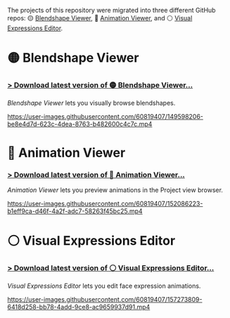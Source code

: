 The projects of this repository were migrated into three different GitHub repos: 🟡 [Blendshape Viewer](https://github.com/hai-vr/blendshape-viewer-vcc), 🔵 [Animation Viewer](https://github.com/hai-vr/animation-viewer-vcc), and ⚪ [Visual Expressions Editor](https://github.com/hai-vr/visual-expressions-editor-vcc).

# 🟡 Blendshape Viewer

### [> Download latest version of 🟡 Blendshape Viewer...](https://github.com/hai-vr/blendshape-viewer-vcc)

*Blendshape Viewer* lets you visually browse blendshapes.

https://user-images.githubusercontent.com/60819407/149598206-be8e4d7d-623c-4dea-8763-b482600c4c7c.mp4

# 🔵 Animation Viewer

### [> Download latest version of 🔵 Animation Viewer...](https://github.com/hai-vr/animation-viewer-vcc)

*Animation Viewer* lets you preview animations in the Project view browser.

https://user-images.githubusercontent.com/60819407/152086223-b1eff9ca-d46f-4a2f-adc7-58263f45bc25.mp4

# ⚪ Visual Expressions Editor

### [> Download latest version of ⚪ Visual Expressions Editor...](https://github.com/hai-vr/visual-expressions-editor-vcc)

*Visual Expressions Editor* lets you edit face expression animations.

https://user-images.githubusercontent.com/60819407/157273809-6418d258-bb78-4add-9ce8-ac9659937d91.mp4
